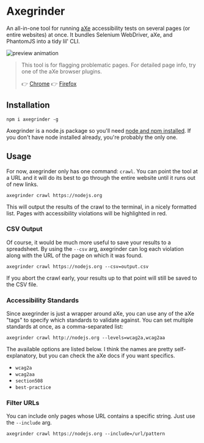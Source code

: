 # Axegrinder

An all-in-one tool for running [aXe](https://www.deque.com/products/axe/) accessibility tests on several pages (or entire websites) at once. It bundles Selenium WebDriver, aXe, and PhantomJS into a tidy lil' CLI.

![preview animation](http://i.imgur.com/BOYkHfu.gif)

> This tool is for flagging problematic pages. For detailed page info, try one of the aXe browser plugins.
>
> 👉 [Chrome](https://chrome.google.com/webstore/detail/axe/lhdoppojpmngadmnindnejefpokejbdd) 👉 [Firefox](https://addons.mozilla.org/en-us/firefox/addon/axe-devtools/)

## Installation

```
npm i axegrinder -g
```

Axegrinder is a node.js package so you'll need [node and npm installed](https://nodejs.org/en/). If you don't have node installed already, you're probably the only one.

## Usage

For now, axegrinder only has one command: `crawl`. You can point the tool at a URL and it will do its best to go through the entire website until it runs out of new links.

```
axegrinder crawl https://nodejs.org
```

This will output the results of the crawl to the terminal, in a nicely formatted list. Pages with accessibility violations will be highlighted in red.

### CSV Output

Of course, it would be much more useful to save your results to a spreadsheet. By using the `--csv` arg, axegrinder can log each violation along with the URL of the page on which it was found.

```
axegrinder crawl https://nodejs.org --csv=output.csv
```

If you abort the crawl early, your results up to that point will still be saved to the CSV file.

### Accessibility Standards

Since axegrinder is just a wrapper around aXe, you can use any of the aXe "tags" to specify which standards to validate against. You can set multiple standards at once, as a comma-separated list:

```
axegrinder crawl http://nodejs.org --levels=wcag2a,wcag2aa
```

The available options are listed below. I think the names are pretty self-explanatory, but you can check the aXe docs if you want specifics.

- `wcag2a`
- `wcag2aa`
- `section508`
- `best-practice`

### Filter URLs

You can include only pages whose URL contains a specific string. Just use the `--include` arg.

```
axegrinder crawl https://nodejs.org --include=/url/pattern
```
